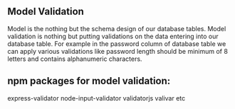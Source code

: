 ## Model Validation
Model is the nothing but the schema design of our database tables.
Model validation is nothing but putting validations on the data entering into our database table.
For example in the password column of database table we can apply various validations like password length should be minimum of 8 letters and contains alphanumeric characters.

## npm packages for model validation:
express-validator
node-input-validator
validatorjs
valivar etc


